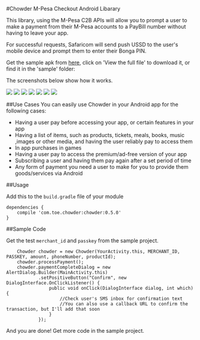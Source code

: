 #Chowder M-Pesa Checkout Android Libarary

This library, using the M-Pesa C2B APIs will allow you to prompt a user to make a payment from their M-Pesa accounts to a PayBill number without having to leave your app. 

For successful requests, Safaricom will send push USSD to the user's mobile device and prompt them to enter their Bonga PIN.

Get the sample apk from [here](https://github.com/IanWambai/Chowder/tree/master/sample/chowder_sample.apk), click on 'View the full file' to download it, or find it in the 'sample' folder:

The screenshots below show how it works.

![](images/hints.png?raw=true)
![](images/details.png?raw=true)
![](images/payment_ready.png?raw=true)
![](images/transaction_in_progress.png?raw=true)
![](images/ussd_push.png?raw=true)
![](images/ussd_accept.png?raw=true)
![](images/transaction_done.png?raw=true)

##Use Cases
You can easily use Chowder in your Android app for the following cases:
* Having a user pay before accessing your app, or certain features in your app
* Having a list of items, such as products, tickets, meals, books, music ,images or other media, and having the user reliably pay to access them
* In app purchases in games
* Having a user pay to access the premium/ad-free version of your app
* Subscribing a user and having them pay again after a set period of time
* Any form of payment you need a user to make for you to provide them goods/services via Android

##Usage

Add this to the `build.gradle` file of your module

    dependencies {
        compile 'com.toe.chowder:chowder:0.5.0'
    }

##Sample Code

Get the test `merchant_id` and `passkey` from the sample project.

        Chowder chowder = new Chowder(YourActivity.this, MERCHANT_ID, PASSKEY, amount, phoneNumber, productId);
        chowder.processPayment();
        chowder.paymentCompleteDialog = new AlertDialog.Builder(MainActivity.this)
                .setPositiveButton("Confirm", new DialogInterface.OnClickListener() {
                    public void onClick(DialogInterface dialog, int which) {
                        //Check user's SMS inbox for confirmation text
                        //You can also use a callback URL to confirm the transaction, but I'll add that soon
                    }
                });

And you are done! Get more code in the sample project.